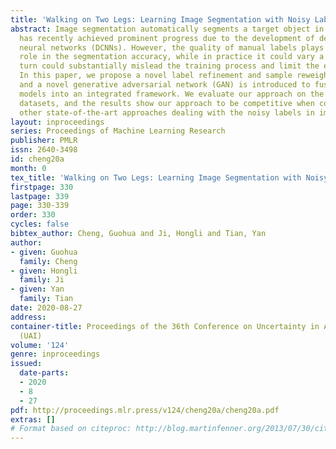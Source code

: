 ```yaml
---
title: 'Walking on Two Legs: Learning Image Segmentation with Noisy Labels'
abstract: Image segmentation automatically segments a target object in an image and
  has recently achieved prominent progress due to the development of deep convolutional
  neural networks (DCNNs). However, the quality of manual labels plays an essential
  role in the segmentation accuracy, while in practice it could vary a lot and in
  turn could substantially mislead the training process and limit the effectiveness.
  In this paper, we propose a novel label refinement and sample reweighting method,
  and a novel generative adversarial network (GAN) is introduced to fuse these two
  models into an integrated framework. We evaluate our approach on the publicly available
  datasets, and the results show our approach to be competitive when compared with
  other state-of-the-art approaches dealing with the noisy labels in image segmentation.
layout: inproceedings
series: Proceedings of Machine Learning Research
publisher: PMLR
issn: 2640-3498
id: cheng20a
month: 0
tex_title: 'Walking on Two Legs: Learning Image Segmentation with Noisy Labels'
firstpage: 330
lastpage: 339
page: 330-339
order: 330
cycles: false
bibtex_author: Cheng, Guohua and Ji, Hongli and Tian, Yan
author:
- given: Guohua
  family: Cheng
- given: Hongli
  family: Ji
- given: Yan
  family: Tian
date: 2020-08-27
address: 
container-title: Proceedings of the 36th Conference on Uncertainty in Artificial Intelligence
  (UAI)
volume: '124'
genre: inproceedings
issued:
  date-parts:
  - 2020
  - 8
  - 27
pdf: http://proceedings.mlr.press/v124/cheng20a/cheng20a.pdf
extras: []
# Format based on citeproc: http://blog.martinfenner.org/2013/07/30/citeproc-yaml-for-bibliographies/
---
```

